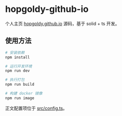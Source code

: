 # hopgoldy-github-io

个人主页 [hopgoldy.github.io](https://hopgoldy.github.io/) 源码，基于 solid + ts 开发。

## 使用方法

```bash
# 安装依赖
npm install

# 运行开发环境
npm run dev

# 执行打包
npm run build

# 构建 docker 镜像
npm run image
```

正文配置项位于 [src/config.ts](src/config.ts)。
